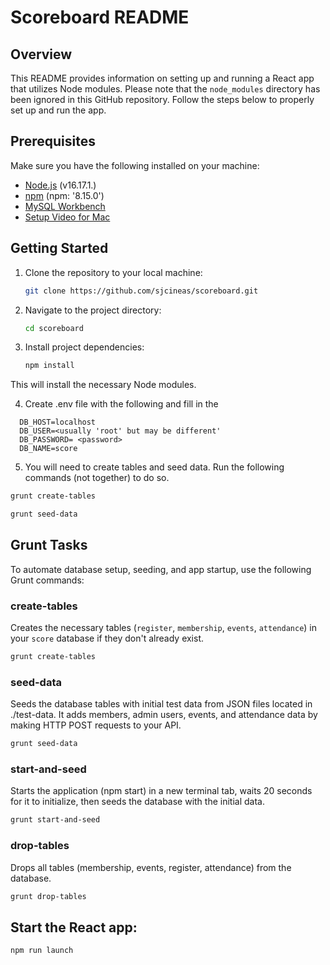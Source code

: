 # Scoreboard README

## Overview

This README provides information on setting up and running a React app that utilizes Node modules. Please note that the `node_modules` directory has been ignored in this GitHub repository. Follow the steps below to properly set up and run the app.

## Prerequisites

Make sure you have the following installed on your machine:

- [Node.js](https://nodejs.org/) (v16.17.1.)
- [npm](https://www.npmjs.com/) (npm: '8.15.0')
- [MySQL Workbench](https://www.mysql.com/products/workbench/)
 - [Setup Video for Mac](https://youtu.be/ODA3rWfmzg8?si=TI8J1DwC2dE0krpj)

## Getting Started

1. Clone the repository to your local machine:

   ```bash
   git clone https://github.com/sjcineas/scoreboard.git
   
2. Navigate to the project directory:
      ```bash
      cd scoreboard

4. Install project dependencies:

   ```bash
   npm install

This will install the necessary Node modules.

4. Create .env file  with the following and fill in the <inputs>
 ```
   DB_HOST=localhost
   DB_USER=<usually 'root' but may be different'
   DB_PASSWORD= <password>
   DB_NAME=score
 ```

5. You will need to create tables and seed data. Run the following commands (not together) to do so.
```bash
grunt create-tables
```
```bash
grunt seed-data
```

## Grunt Tasks

To automate database setup, seeding, and app startup, use the following Grunt commands:

### create-tables

Creates the necessary tables (`register`, `membership`, `events`, `attendance`) in your `score` database if they don't already exist.

```bash
grunt create-tables
```
### seed-data

Seeds the database tables with initial test data from JSON files located in ./test-data. It adds members, admin users, events, and attendance data by making HTTP POST requests to your API.
```bash
grunt seed-data
```

### start-and-seed
Starts the application (npm start) in a new terminal tab, waits 20 seconds for it to initialize, then seeds the database with the initial data.
```bash
grunt start-and-seed
```

### drop-tables
Drops all tables (membership, events, register, attendance) from the database.
```bash
grunt drop-tables
```


## Start the React app:

 ```bash
 npm run launch
